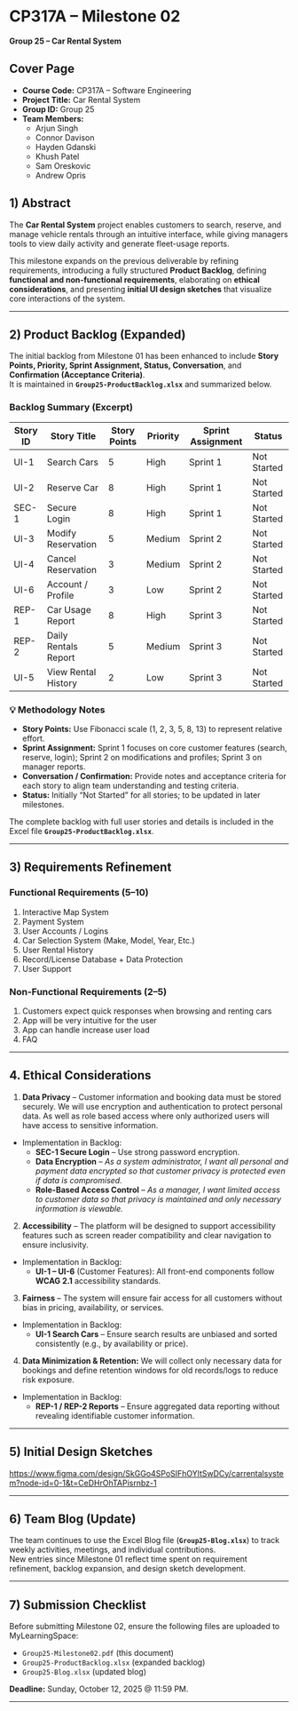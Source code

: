 # CP317A – Milestone 02 
**Group 25 – Car Rental System**  

## Cover Page
- **Course Code:** CP317A – Software Engineering
- **Project Title:** Car Rental System
- **Group ID:** Group 25
- **Team Members:**
  - Arjun Singh
  - Connor Davison
  - Hayden Gdanski
  - Khush Patel
  - Sam Oreskovic
  - Andrew Opris

## 1) Abstract
The **Car Rental System** project enables customers to search, reserve, and manage vehicle rentals through an intuitive interface, while giving managers tools to view daily activity and generate fleet-usage reports.  

This milestone expands on the previous deliverable by refining requirements, introducing a fully structured **Product Backlog**, defining **functional and non-functional requirements**, elaborating on **ethical considerations**, and presenting **initial UI design sketches** that visualize core interactions of the system.

---

## 2) Product Backlog (Expanded)
The initial backlog from Milestone 01 has been enhanced to include **Story Points, Priority, Sprint Assignment, Status, Conversation**, and **Confirmation (Acceptance Criteria)**.  
It is maintained in **`Group25-ProductBacklog.xlsx`** and summarized below.

### Backlog Summary (Excerpt)
| Story ID | Story Title | Story Points | Priority | Sprint Assignment | Status |
|-----------|-------------|--------------|-----------|-------------------|---------|
| UI-1 | Search Cars | 5 | High | Sprint 1 | Not Started |
| UI-2 | Reserve Car | 8 | High | Sprint 1 | Not Started |
| SEC-1 | Secure Login | 8 | High | Sprint 1 | Not Started |
| UI-3 | Modify Reservation | 5 | Medium | Sprint 2 | Not Started |
| UI-4 | Cancel Reservation | 3 | Medium | Sprint 2 | Not Started |
| UI-6 | Account / Profile | 3 | Low | Sprint 2 | Not Started |
| REP-1 | Car Usage Report | 8 | High | Sprint 3 | Not Started |
| REP-2 | Daily Rentals Report | 5 | Medium | Sprint 3 | Not Started |
| UI-5 | View Rental History | 2 | Low | Sprint 3 | Not Started |

### 💡 Methodology Notes
- **Story Points:** Use Fibonacci scale (1, 2, 3, 5, 8, 13) to represent relative effort.  
- **Sprint Assignment:** Sprint 1 focuses on core customer features (search, reserve, login); Sprint 2 on modifications and profiles; Sprint 3 on manager reports.  
- **Conversation / Confirmation:** Provide notes and acceptance criteria for each story to align team understanding and testing criteria.  
- **Status:** Initially “Not Started” for all stories; to be updated in later milestones.  

The complete backlog with full user stories and details is included in the Excel file **`Group25-ProductBacklog.xlsx`**.

---

## 3) Requirements Refinement
### Functional Requirements (5–10)
1. Interactive Map System
2. Payment System
3. User Accounts / Logins
4. Car Selection System (Make, Model, Year, Etc.)
5. User Rental History
6. Record/License Database + Data Protection
7. User Support

### Non-Functional Requirements (2–5)
1. Customers expect quick responses when browsing and renting cars
2. App will be very intuitive for the user
3. App can handle increase user load
4. FAQ

---


## 4. Ethical Considerations
1. **Data Privacy** – Customer information and booking data must be stored securely. We will use encryption and authentication to protect personal data. As well as role based access where only authorized users will have access to sensitive information.
- Implementation in Backlog:
    - **SEC-1 Secure Login** – Use strong password encryption.
    - **Data Encryption** – *As a system administrator, I want all personal and payment data encrypted so that customer privacy is protected even if data is compromised.*
    - **Role-Based Access Control** – *As a manager, I want limited access to customer data so that privacy is maintained and only necessary information is viewable.*



2. **Accessibility** – The platform will be designed to support accessibility features such as screen reader compatibility and clear navigation to ensure inclusivity.
- Implementation in Backlog:
    - **UI-1 – UI-6** (Customer Features): All front-end components follow **WCAG 2.1** accessibility standards.
   


3. **Fairness** – The system will ensure fair access for all customers without bias in pricing, availability, or services.
  - Implementation in Backlog:
    - **UI-1 Search Cars** – Ensure search results are unbiased and sorted consistently (e.g., by availability or price).
    

4. **Data Minimization & Retention:** We will collect only necessary data for bookings and define retention windows for old records/logs to reduce risk exposure.
- Implementation in Backlog:
    - **REP-1 / REP-2 Reports** – Ensure aggregated data reporting without revealing identifiable customer information.

---

## 5) Initial Design Sketches
  https://www.figma.com/design/SkGGo4SPoSIFhOYltSwDCy/carrentalsystem?node-id=0-1&t=CeDHrOhTAPisrnbz-1

---

## 6) Team Blog (Update)
The team continues to use the Excel Blog file (**`Group25-Blog.xlsx`**) to track weekly activities, meetings, and individual contributions.  
New entries since Milestone 01 reflect time spent on requirement refinement, backlog expansion, and design sketch development.

---

## 7) Submission Checklist
Before submitting Milestone 02, ensure the following files are uploaded to MyLearningSpace:  
- `Group25-Milestone02.pdf` (this document)  
- `Group25-ProductBacklog.xlsx` (expanded backlog)  
- `Group25-Blog.xlsx` (updated blog)  

**Deadline:** Sunday, October 12, 2025 @ 11:59 PM.  

---
